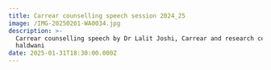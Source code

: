 ```yaml
---
title: Carrear counselling speech session 2024_25
image: /IMG-20250201-WA0034.jpg
description: >-
  Carrear counselling speech by Dr Lalit Joshi, Carrear and research center
  haldwani 
date: 2025-01-31T18:30:00.000Z
---
```


